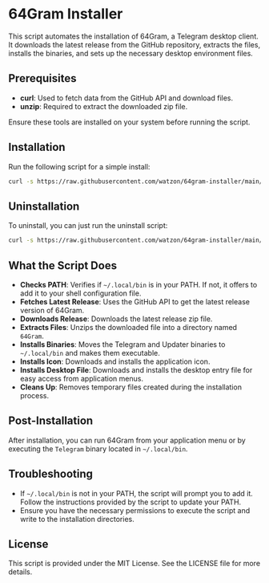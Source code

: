 # 64Gram Installer

This script automates the installation of 64Gram, a Telegram desktop client. It downloads the latest release from the GitHub repository, extracts the files, installs the binaries, and sets up the necessary desktop environment files.

## Prerequisites

- **curl**: Used to fetch data from the GitHub API and download files.
- **unzip**: Required to extract the downloaded zip file.

Ensure these tools are installed on your system before running the script.

## Installation

Run the following script for a simple install:
```bash
curl -s https://raw.githubusercontent.com/watzon/64gram-installer/main/install.sh | bash
```

## Uninstallation

To uninstall, you can just run the uninstall script:
```bash
curl -s https://raw.githubusercontent.com/watzon/64gram-installer/main/uninstall.sh | bash
```


## What the Script Does

- **Checks PATH**: Verifies if `~/.local/bin` is in your PATH. If not, it offers to add it to your shell configuration file.
- **Fetches Latest Release**: Uses the GitHub API to get the latest release version of 64Gram.
- **Downloads Release**: Downloads the latest release zip file.
- **Extracts Files**: Unzips the downloaded file into a directory named `64Gram`.
- **Installs Binaries**: Moves the Telegram and Updater binaries to `~/.local/bin` and makes them executable.
- **Installs Icon**: Downloads and installs the application icon.
- **Installs Desktop File**: Downloads and installs the desktop entry file for easy access from application menus.
- **Cleans Up**: Removes temporary files created during the installation process.

## Post-Installation

After installation, you can run 64Gram from your application menu or by executing the `Telegram` binary located in `~/.local/bin`.

## Troubleshooting

- If `~/.local/bin` is not in your PATH, the script will prompt you to add it. Follow the instructions provided by the script to update your PATH.
- Ensure you have the necessary permissions to execute the script and write to the installation directories.

## License

This script is provided under the MIT License. See the LICENSE file for more details.

